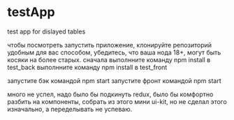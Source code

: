 # testApp
test app for dislayed tables

чтобы посмотреть запустить приложение, клонируйте репозиторий удобным для вас способом,
убедитесь, что ваша нода 18+, могут быть косяки на более старых. 
сначала выполнните команду npm install в test_back
выполнните команду npm install в test_front

запустите бэк командой npm start
запустите фронт командой npm start

много не успел, надо было бы подкинуть redux, было бы комфортно разбить на компоненты, собрать из этого мини ui-kit, но не сделал этого изначально, а переделывать не успеваю. 
